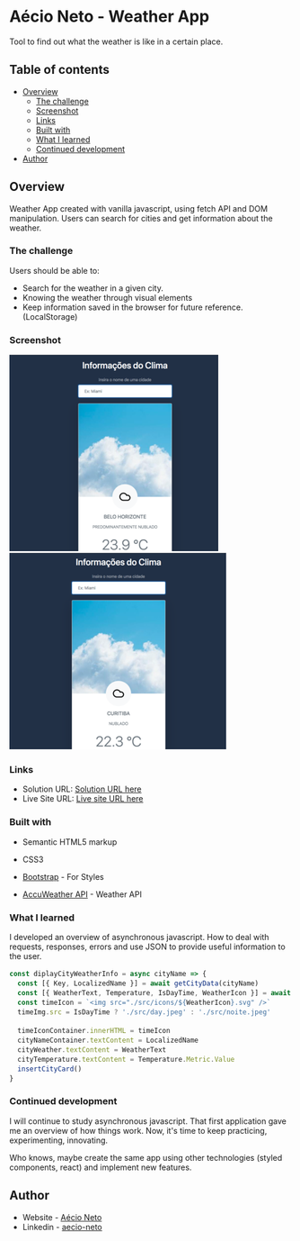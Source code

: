 # Aécio Neto - Weather App

Tool to find out what the weather is like in a certain place.

## Table of contents

- [Overview](#overview)
  - [The challenge](#the-challenge)
  - [Screenshot](#screenshot)
  - [Links](#links)
  - [Built with](#built-with)
  - [What I learned](#what-i-learned)
  - [Continued development](#continued-development)
- [Author](#author)


## Overview

Weather App created with vanilla javascript, using fetch API and DOM manipulation. Users can search for cities and get information about the weather.

### The challenge

Users should be able to:

- Search for the weather in a given city.
- Knowing the weather through visual elements
- Keep information saved in the browser for future reference. (LocalStorage)

### Screenshot

![](./print/belo%20horizonte.png)
![](./print/curitiba.png)

### Links

- Solution URL: [Solution URL here](https://github.com/aecio-neto/portfolio/tree/main/4%20-%20advanced/1%20-%20weather-app)
- Live Site URL: [Live site URL here](https://aecioneto.com.br/projetos/weather-app)

### Built with

- Semantic HTML5 markup
- CSS3

- [Bootstrap](https://getbootstrap.com/) - For Styles
- [AccuWeather API](https://developer.accuweather.com/apis) - Weather API


### What I learned

I developed an overview of asynchronous javascript. How to deal with requests, responses, errors and use JSON to provide useful information to the user.

```js
const diplayCityWeatherInfo = async cityName => {
  const [{ Key, LocalizedName }] = await getCityData(cityName)
  const [{ WeatherText, Temperature, IsDayTime, WeatherIcon }] = await getCityWeather(Key)
  const timeIcon = `<img src="./src/icons/${WeatherIcon}.svg" />`
  timeImg.src = IsDayTime ? './src/day.jpeg' : './src/noite.jpeg'
 
  timeIconContainer.innerHTML = timeIcon
  cityNameContainer.textContent = LocalizedName
  cityWeather.textContent = WeatherText
  cityTemperature.textContent = Temperature.Metric.Value
  insertCityCard()
}
```

### Continued development

I will continue to study asynchronous javascript. That first application gave me an overview of how things work. Now, it's time to keep practicing, experimenting, innovating.

Who knows, maybe create the same app using other technologies (styled components, react) and implement new features.

## Author

- Website - [Aécio Neto](https://www.aecioneto.com.br)
- Linkedin - [aecio-neto](https://www.linkedin.com/in/aecio-neto)

